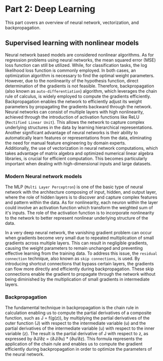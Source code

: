 # Part 2: Deep Learning
This part covers an overview of neural network, vectorization, and backpropagation.
## Supervised learning with nonlinear models
Neural network based models are considered nonlinear algorithms. As for regression problems using neural networks, the mean squared error (MSE) loss function can still be utilized. While, for classification tasks, the log likelihood loss function is commonly employed. In both cases, an optimization algorithm is necessary to find the optimal weight parameters. However, due to the nonlinearity of the hypothesis function, direct determination of the gradients is not feasible. Therefore, backpropagation (also known as `auto-differentiation`) algorithm, which leverages the chain rule of calculus, is widely employed to compute the gradients efficiently. Backpropagation enables the network to efficiently adjust its weight parameters by propagating the gradients backward through the network.
Neural networks can consist of multiple layers with high nonlinearity, achieved through the introduction of activation functions like ReLU (`Rectified Linear Unit`). This allows the network to capture complex underlying structures in the data by learning hierarchical representations.  
Another significant advantage of neural networks is their ability to automatically learn features or representations from the data, eliminating the need for manual feature engineering by domain experts.  
Additionally, the use of vectorization in neural network computations, which takes advantage of matrix algebra and optimized numerical linear algebra libraries, is crucial for efficient computation. This becomes particularly important when dealing with high-dimensional inputs and large datasets.
### Modern Neural network models
The MLP (`Multi Layer Perceptron`) is one of the basic type of neural network with the architecture composing of input, hidden, and output layer, where the role of hidden layers is to discover and capture complex features and pattern within the data. As for nonlinearity, each neuron within the layer could involve an activation function which transform the weighted sum of it's inputs. The role of the activation function is to incorporate nonlinearity to the network to better represent nonlinear underlying structure of the data.  

In a very deep neural network, the vanishing gradient problem can occur when gradients become very small due to repeated multiplication of small gradients across multiple layers. This can result in negligible gradients, causing the weight parameters to remain unchanged and preventing effective learning from the training data. To address this issue, the `residual connection` technique, also known as `skip connections`, is used. By introducing shortcut connections that bypass certain layers, the gradients can flow more directly and efficiently during backpropagation. These skip connections enable the gradient to propagate through the network without being diminished by the multiplication of small gradients in intermediate layers.
### Backpropagation
The fundamental technique in backpropagation is the chain rule in calculation enabling us to compute the partial derivatives of a composite function, such as J = f(g(z)), by multiplying the partial derivatives of the outer function (J) with respect to the intermediate variable (u) and the partial derivatives of the intermediate variable (u) with respect to the inner variable (z). The result is the partial derivative of J with respect to z, as expressed by ∂J/∂z = (∂J/∂u) * (∂u/∂z). This formula represents the application of the chain rule and enables us to compute the gradient efficiently during backpropagation in order to optimize the parameters of the neural network.